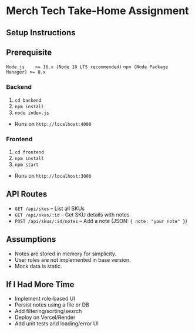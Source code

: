 # Merch Tech Take-Home Assignment

## Setup Instructions

## Prerequisite
`Node.js	>= 16.x (Node 18 LTS recommended)`
`npm (Node Package Manager)	>= 8.x`

### Backend
1. `cd backend`
2. `npm install`
3. `node index.js`
- Runs on `http://localhost:4000`

### Frontend
1. `cd frontend`
2. `npm install`
3. `npm start`
- Runs on `http://localhost:3000`

## API Routes

- `GET /api/skus` – List all SKUs
- `GET /api/skus/:id` – Get SKU details with notes
- `POST /api/skus/:id/notes` – Add a note (JSON: `{ note: "your note" }`)

## Assumptions

- Notes are stored in memory for simplicity.
- User roles are not implemented in base version.
- Mock data is static.

## If I Had More Time

- Implement role-based UI
- Persist notes using a file or DB
- Add filtering/sorting/search
- Deploy on Vercel/Render
- Add unit tests and loading/error UI